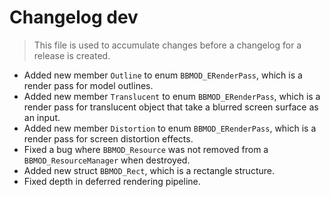 # Changelog dev
> This file is used to accumulate changes before a changelog for a release is created.

* Added new member `Outline` to enum `BBMOD_ERenderPass`, which is a render pass for model outlines.
* Added new member `Translucent` to enum `BBMOD_ERenderPass`, which is a render pass for translucent object that take a blurred screen surface as an input.
* Added new member `Distortion` to enum `BBMOD_ERenderPass`, which is a render pass for screen distortion effects.
* Fixed a bug where `BBMOD_Resource` was not removed from a `BBMOD_ResourceManager` when destroyed.
* Added new struct `BBMOD_Rect`, which is a rectangle structure.
* Fixed depth in deferred rendering pipeline.
